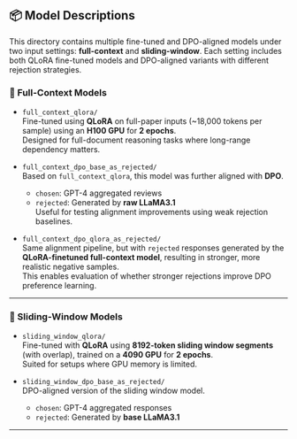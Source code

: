 ## 📦 Model Descriptions

This directory contains multiple fine-tuned and DPO-aligned models under two input settings: **full-context** and **sliding-window**. Each setting includes both QLoRA fine-tuned models and DPO-aligned variants with different rejection strategies.

### 🔹 Full-Context Models

- `full_context_qlora/`  
  Fine-tuned using **QLoRA** on full-paper inputs (~18,000 tokens per sample) using an **H100 GPU** for **2 epochs**.  
  Designed for full-document reasoning tasks where long-range dependency matters.

- `full_context_dpo_base_as_rejected/`  
  Based on `full_context_qlora`, this model was further aligned with **DPO**.  
  - `chosen`: GPT-4 aggregated reviews  
  - `rejected`: Generated by **raw LLaMA3.1**  
  Useful for testing alignment improvements using weak rejection baselines.

- `full_context_dpo_qlora_as_rejected/`  
  Same alignment pipeline, but with `rejected` responses generated by the **QLoRA-finetuned full-context model**, resulting in stronger, more realistic negative samples.  
  This enables evaluation of whether stronger rejections improve DPO preference learning.

---

### 🔹 Sliding-Window Models

- `sliding_window_qlora/`  
  Fine-tuned with **QLoRA** using **8192-token sliding window segments** (with overlap), trained on a **4090 GPU** for **2 epochs**.  
  Suited for setups where GPU memory is limited.

- `sliding_window_dpo_base_as_rejected/`  
  DPO-aligned version of the sliding window model.  
  - `chosen`: GPT-4 aggregated responses  
  - `rejected`: Generated by **base LLaMA3.1**

---

